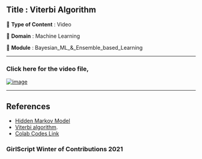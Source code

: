 ## Title : Viterbi Algorithm
🔴 **Type of Content** : Video

🔴 **Domain** : Machine Learning

🔴 **Module** : Bayesian_ML_&_Ensemble_based_Learning

*********************************************************************

### Click here for the video file,

[![image](https://github.com/kishlayaug15/winter-of-contributing/blob/Machine_Learning/Machine_Learning/Ensemble_based_Learning_&_Probabilistic_ML/Assets/Hidden%20Markov%20.png)](https://drive.google.com/file/d/1xd03SfkBie21VMlIFvmkwZ_pX-RAwJUo/view?usp=sharing)
*********************************************************************

## References 

- [Hidden Markov Model](https://en.wikipedia.org/wiki/Hidden_Markov_model)
- [Viterbi algorithm](https://en.wikipedia.org/wiki/Viterbi_algorithm#:~:text=The%20Viterbi%20algorithm%20is%20a,hidden%20Markov%20models%20(HMM)).
- [Colab Codes Link](https://colab.research.google.com/drive/10gsxqUoGSxqF-VgC28Ehj5YS3C0xZWUj?usp=sharing)

### GirlScript Winter of Contributions 2021
